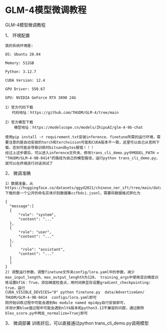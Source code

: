 # GLM-4模型微调教程

GLM-4模型微调教程

1、 环境配置

    我的系统环境是:

    OS: Ubuntu 20.04

    Memory: 512GB

    Python: 3.12.7

    CUDA Version: 12.4

    GPU Driver: 550.67

    GPU: NVIDIA GeForce RTX 3090 24G
    
    1）官方代码下载
       代码地址：https://github.com/THUDM/GLM-4/tree/main
       
    2）官方模型下载
        模型地址：https://modelscope.cn/models/ZhipuAI/glm-4-9b-chat

    使用pip install -r requirement.txt安装inference、finetune所需的运行环境，需要注意的是自动安装的torch和torchvision可能和CUDA版本不一致，这里可以自己从官网下载，否则可能会导致训练时bitsandbytes报错！！！
    经过上述步骤后，可以进入inference文件夹，修改trans_cli_demo.py中MODEL_PATH = "THUDM/GLM-4-9B-0414"的路径为自己的模型路径，运行python trans_cli_demo.py，就可以在终端进行对话测试了
2、 微调准确

    1）数据准备，从https://huggingface.co/datasets/qgyd2021/chinese_ner_sft/tree/main/data下载的是一个公开的命名实体识别数据集ccfbdci.jsonl，需要将数据格式转化为

    {
      "message":[
      {
          "role": "system",
          "content": "..."
      },
      {
          "role": "user",
          "content": "..."
      },
      {
           "role": "assistant",
          "content": "..."
      }
      ]
    }
    2) 调整运行参数，调整finetune文件夹config/lora.yaml中的参数，减少max_input_length、max_output_lenghth为128， training_args中使用混合精度训练设置bf16：True，添加梯度检查点，用时间换显存设置gradient_checkpointing: true，运行
    CUDA_VISIBLE_DEVICES="0" python finetune.py  data/AdvertiseGen/  THUDM/GLM-4-9B-0414  configs/lora.yaml即可
    刚开始训练过程中可能会遇到No module named mpi4py自行安装即可，
    评测计算blue值过程中可能会遇到nltk版本和python3.12不兼容的问题，通过删除bleu_score.py中两处_normalize=Truej即可
3、 微调部署
    训练好后，可以直接通过python trans_cli_demo.py调用模型
